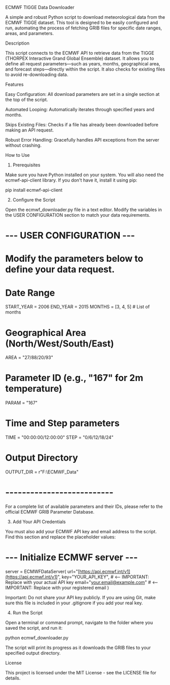 ECMWF TIGGE Data Downloader

A simple and robust Python script to download meteorological data from the ECMWF TIGGE dataset. This tool is designed to be easily configured and run, automating the process of fetching GRIB files for specific date ranges, areas, and parameters.

Description

This script connects to the ECMWF API to retrieve data from the TIGGE (THORPEX Interactive Grand Global Ensemble) dataset. It allows you to define all request parameters—such as years, months, geographical area, and forecast steps—directly within the script. It also checks for existing files to avoid re-downloading data.

Features

Easy Configuration: All download parameters are set in a single section at the top of the script.

Automated Looping: Automatically iterates through specified years and months.

Skips Existing Files: Checks if a file has already been downloaded before making an API request.

Robust Error Handling: Gracefully handles API exceptions from the server without crashing.

How to Use

1. Prerequisites

Make sure you have Python installed on your system. You will also need the ecmwf-api-client library. If you don't have it, install it using pip:

pip install ecmwf-api-client


2. Configure the Script

Open the ecmwf_downloader.py file in a text editor. Modify the variables in the USER CONFIGURATION section to match your data requirements.

# --- USER CONFIGURATION ---
# Modify the parameters below to define your data request.

# Date Range
START_YEAR = 2006
END_YEAR = 2015
MONTHS = [3, 4, 5]  # List of months

# Geographical Area (North/West/South/East)
AREA = "27/88/20/93"

# Parameter ID (e.g., "167" for 2m temperature)
PARAM = "167"

# Time and Step parameters
TIME = "00:00:00/12:00:00"
STEP = "0/6/12/18/24"

# Output Directory
OUTPUT_DIR = r"F:\ECMWF_Data"
# --------------------------


For a complete list of available parameters and their IDs, please refer to the official ECMWF GRIB Parameter Database.

3. Add Your API Credentials

You must also add your ECMWF API key and email address to the script. Find this section and replace the placeholder values:

# --- Initialize ECMWF server ---
server = ECMWFDataServer(
    url="[https://api.ecmwf.int/v1](https://api.ecmwf.int/v1)",
    key="YOUR_API_KEY",  # <-- IMPORTANT: Replace with your actual API key
    email="your.email@example.com"  # <-- IMPORTANT: Replace with your registered email
)


Important: Do not share your API key publicly. If you are using Git, make sure this file is included in your .gitignore if you add your real key.

4. Run the Script

Open a terminal or command prompt, navigate to the folder where you saved the script, and run it:

python ecmwf_downloader.py


The script will print its progress as it downloads the GRIB files to your specified output directory.

License

This project is licensed under the MIT License - see the LICENSE file for details.
